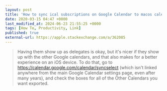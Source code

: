 ```yaml
---
layout: post
title: 'How to sync ical subscriptions on Google Calendar to macos calendar'
date: 2020-03-15 04:47 +0000
last_modified_at: 2024-06-23 21:55:25 +0000
tags: [How To, Productivity, Link]
published: true
external-url: https://apple.stackexchange.com/a/362085
---
```


> Having them show up as delegates is okay, but it's nicer if they show up with the other
> Google calendars, and that also makes for a better experience on an iOS device. To do that,
> go to <https://calendar.google.com/calendar/syncselect> (which isn't linked anywhere from the
> main Google Calendar settings page, even after many years), and check the boxes for all of the
> Other Calendars you want exported.
